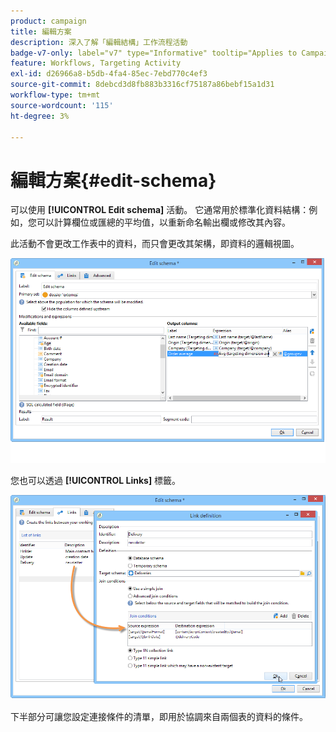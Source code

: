 ```yaml
---
product: campaign
title: 編輯方案
description: 深入了解「編輯結構」工作流程活動
badge-v7-only: label="v7" type="Informative" tooltip="Applies to Campaign Classic v7 only"
feature: Workflows, Targeting Activity
exl-id: d26966a8-b5db-4fa4-85ec-7ebd770c4ef3
source-git-commit: 8debcd3d8fb883b3316cf75187a86bebf15a1d31
workflow-type: tm+mt
source-wordcount: '115'
ht-degree: 3%

---
```


# 編輯方案{#edit-schema}



可以使用 **[!UICONTROL Edit schema]** 活動。 它通常用於標準化資料結構：例如，您可以計算欄位或匯總的平均值，以重新命名輸出欄或修改其內容。

此活動不會更改工作表中的資料，而只會更改其架構，即資料的邏輯視圖。

![](assets/wf_manipulation_box.png)

您也可以透過 **[!UICONTROL Links]** 標籤。

![](assets/wf_manipulation_box_link_tab.png)

下半部分可讓您設定連接條件的清單，即用於協調來自兩個表的資料的條件。
